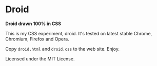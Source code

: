 # Droid

**Droid drawn 100% in CSS**

This is my CSS experiment, droid. It's tested on latest stable Chrome,
Chromium, Firefox and Opera.

Copy `droid.html` and `droid.css` to the web site. Enjoy.

Licensed under the MIT License.